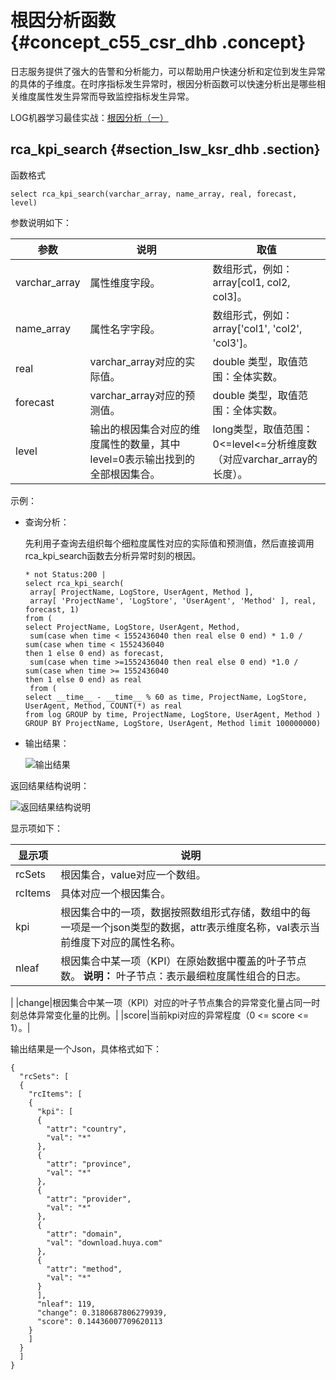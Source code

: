 # 根因分析函数 {#concept_c55_csr_dhb .concept}

日志服务提供了强大的告警和分析能力，可以帮助用户快速分析和定位到发生异常的具体的子维度。在时序指标发生异常时，根因分析函数可以快速分析出是哪些相关维度属性发生异常而导致监控指标发生异常。

LOG机器学习最佳实战：[根因分析（一）](https://yq.aliyun.com/articles/694561)

## rca\_kpi\_search {#section_lsw_ksr_dhb .section}

函数格式

``` {#codeblock_6c9_lg6_aps .language-python}
select rca_kpi_search(varchar_array, name_array, real, forecast, level)
```

参数说明如下：

|参数|说明|取值|
|--|--|--|
|varchar\_array|属性维度字段。|数组形式，例如：array\[col1, col2, col3\]。|
|name\_array|属性名字字段。|数组形式，例如：array\['col1', 'col2', 'col3'\]。|
|real|varchar\_array对应的实际值。|double 类型，取值范围：全体实数。|
|forecast|varchar\_array对应的预测值。|double 类型，取值范围：全体实数。|
|level|输出的根因集合对应的维度属性的数量，其中level=0表示输出找到的全部根因集合。|long类型，取值范围：0<=level<=分析维度数（对应varchar\_array的长度）。|

示例：

-   查询分析：

    先利用子查询去组织每个细粒度属性对应的实际值和预测值，然后直接调用rca\_kpi\_search函数去分析异常时刻的根因。

    ``` {#codeblock_3oa_vgb_9ha}
    * not Status:200 | 
    select rca_kpi_search(
     array[ ProjectName, LogStore, UserAgent, Method ],
     array[ 'ProjectName', 'LogStore', 'UserAgent', 'Method' ], real, forecast, 1) 
    from ( 
    select ProjectName, LogStore, UserAgent, Method,
     sum(case when time < 1552436040 then real else 0 end) * 1.0 / sum(case when time < 1552436040 
    then 1 else 0 end) as forecast,
     sum(case when time >=1552436040 then real else 0 end) *1.0 / sum(case when time >= 1552436040 
    then 1 else 0 end) as real
     from ( 
    select __time__ - __time__ % 60 as time, ProjectName, LogStore, UserAgent, Method, COUNT(*) as real 
    from log GROUP by time, ProjectName, LogStore, UserAgent, Method ) 
    GROUP BY ProjectName, LogStore, UserAgent, Method limit 100000000)
    ```

-   输出结果：

    ![输出结果](http://static-aliyun-doc.oss-cn-hangzhou.aliyuncs.com/assets/img/146896/156344402041211_zh-CN.png)


返回结果结构说明：

![返回结果结构说明](http://static-aliyun-doc.oss-cn-hangzhou.aliyuncs.com/assets/img/146896/156344402041212_zh-CN.png)

显示项如下：

|显示项|说明|
|---|--|
|rcSets|根因集合，value对应一个数组。|
|rcItems|具体对应一个根因集合。|
|kpi|根因集合中的一项，数据按照数组形式存储，数组中的每一项是一个json类型的数据，attr表示维度名称，val表示当前维度下对应的属性名称。|
|nleaf|根因集合中某一项（KPI）在原始数据中覆盖的叶子节点数。 **说明：** 叶子节点：表示最细粒度属性组合的日志。

 |
|change|根因集合中某一项（KPI）对应的叶子节点集合的异常变化量占同一时刻总体异常变化量的比例。|
|score|当前kpi对应的异常程度（0 <= score <= 1）。|

输出结果是一个Json，具体格式如下：

``` {#codeblock_dr2_fvb_n9h}
{
  "rcSets": [
  {
    "rcItems": [
    {
      "kpi": [
      {
        "attr": "country",
        "val": "*"
      },
      {
        "attr": "province",
        "val": "*"
      },
      {
        "attr": "provider",
        "val": "*"
      },
      {
        "attr": "domain",
        "val": "download.huya.com"
      },
      {
        "attr": "method",
        "val": "*"
      }
      ],
      "nleaf": 119,
      "change": 0.3180687806279939,
      "score": 0.14436007709620113
    }
    ]
  }
  ]
}
```


